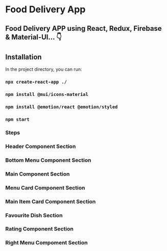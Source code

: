 # Food Delivery App

## Food Delivery APP using React, Redux, Firebase & Material-UI... 👇

## Installation

In the project directory, you can run:

### `npx create-react-app ./`
### `npm install @mui/icons-material`
### `npm install @emotion/react @emotion/styled`
### `npm start`

### Steps

### Header Component Section
### Bottom Menu Component Section
### Main Component Section
### Menu Card Component Section
### Main Item Card Component Section
### Favourite Dish Section
### Rating Component Section
### Right Menu Compoment Section



